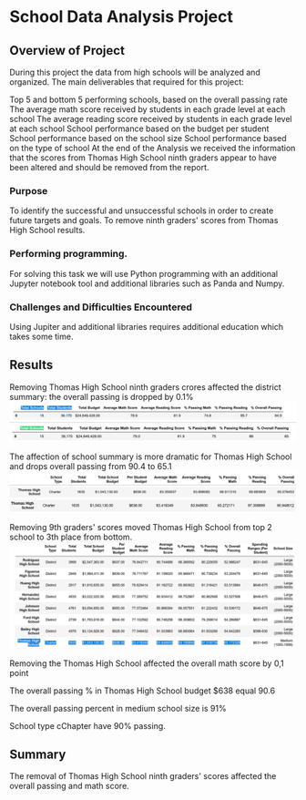 # School Data Analysis Project

## Overview of Project
During this project the data from high schools will be analyzed and organized. The main deliverables that required for this project:

  Top 5 and bottom 5 performing schools, based on the overall passing rate
  The average math score received by students in each grade level at each school
  The average reading score received by students in each grade level at each school
  School performance based on the budget per student
  School performance based on the school size
  School performance based on the type of school
At the end of the Analysis we received the information that the scores from Thomas High School ninth graders appear to have been altered and should be removed from the report.


### Purpose
To identify the successful and unsuccessful schools in order to create future targets and goals. To remove ninth graders' scores from Thomas High School results.

### Performing programming.
For solving this task we will use Python programming with an additional Jupyter notebook tool and additional libraries such as Panda and Numpy.


### Challenges and Difficulties Encountered
Using Jupiter and additional libraries requires additional education which takes some time.

## Results
Removing Thomas High School ninth graders crores affected the district summary:  the overall passing is dropped by 0.1%
![](resources/District_sum_A.png)
![](resources/District_sum_B.png)

The affection of school summary is more dramatic for Thomas High School     and drops overall passing from 90.4 to 65.1
![](resources/sc_sum_head.png)
![](resources/Sc_sum_a.png)
![](resources/Sc_sum_b.png)

Removing 9th graders' scores moved Thomas High School from top 2 school to 3th place from bottom.
![](resources/bottom5.png)

Removing the Thomas High School affected the overall math score by 0,1 point

The overall passing % in  Thomas High School budget $638 equal 90.6

The overall passing percent in medium school size is 91%

School type cChapter have 90% passing.

## Summary
The removal of Thomas High School ninth graders' scores affected the overall passing and math score.
